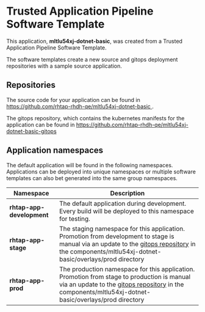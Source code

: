 # Trusted Application Pipeline Software Template

This application, **mltlu54xj-dotnet-basic**, was created from a Trusted Application Pipeline Software Template.

The software templates create a new source and gitops deployment repositories with a sample source application. 

## Repositories

The source code for your application can be found in [https://github.com/rhtap-rhdh-qe/mltlu54xj-dotnet-basic ](https://github.com/rhtap-rhdh-qe/mltlu54xj-dotnet-basic ).
 
The gitops repository, which contains the kubernetes manifests for the application can be found in 
[https://github.com/rhtap-rhdh-qe/mltlu54xj-dotnet-basic-gitops ](https://github.com/rhtap-rhdh-qe/mltlu54xj-dotnet-basic-gitops ) 

## Application namespaces 

The default application will be found in the following namespaces. Applications can be deployed into unique namespaces or multiple software templates can also bet generated into the same group namespaces.  

|  Namespace   |  Description   |  
| -------- | -------- |   
| **rhtap-app-development** | The default application during development. Every build will be deployed to this namespace for testing. | 
| **rhtap-app-stage** | The staging namespace for this application. Promotion from development to stage is manual via an update to the [gitops repository](https://github.com/rhtap-rhdh-qe/mltlu54xj-dotnet-basic-gitops ) in the components/mltlu54xj-dotnet-basic/overlays/prod directory |  
| **rhtap-app-prod** | The production namespace for this application. Promotion from stage to production is manual via an update to the [gitops repository](https://github.com/rhtap-rhdh-qe/mltlu54xj-dotnet-basic-gitops ) in the components/mltlu54xj-dotnet-basic/overlays/prod directory | 